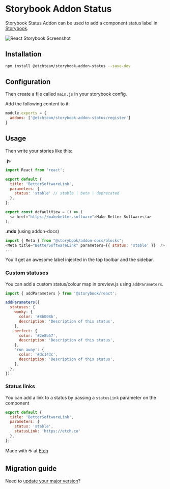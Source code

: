 # Storybook Addon Status

Storybook Status Addon can be used to add a component status label in [Storybook](https://storybook.js.org).

![React Storybook Screenshot](https://raw.githubusercontent.com/etchteam/storybook-addon-status/master/screenshot.png)

## Installation

```sh
npm install @etchteam/storybook-addon-status --save-dev
```

## Configuration

Then create a file called `main.js` in your storybook config.

Add the following content to it:

```js
module.exports = {
  addons: ['@etchteam/storybook-addon-status/register']
}
```

## Usage

Then write your stories like this:

**.js**
```js
import React from 'react';

export default {
  title: 'BetterSoftwareLink',
  parameters: {
    status: 'stable' // stable | beta | deprecated
  },
};

export const defaultView = () => (
  <a href="https://makebetter.software">Make Better Software</a>
);
```

**.mdx** (using addon-docs)
```js
import { Meta } from "@storybook/addon-docs/blocks";
<Meta title="BetterSoftwareLink" parameters={{ status: 'stable' }}  /> // stable | beta | deprecated
...
```

You'll get an awesome label injected in the top toolbar and the sidebar.

### Custom statuses

You can add a custom status/colour map in preview.js using `addParameters`.

```js
import { addParameters } from '@storybook/react';

addParameters({
  statuses: {
    wonky: {
      color: '#8b008b',
      description: 'Description of this status',
    },
    perfect: {
      color: '#2e8b57',
      description: 'Description of this status',
    },
    'run away': {
      color: '#dc143c',
      description: 'Description of this status',
    },
  },
});
```

### Status links

You can add a link to a status by passing a `statusLink` parameter on the component

```js
export default {
  title: 'BetterSoftwareLink',
  parameters: {
    status: 'stable',
    statusLink: 'https://etch.co'
  },
};
```

Made with ☕ at [Etch](https://etch.co)

## Migration guide

Need to [update your major version](Migration.md)?
